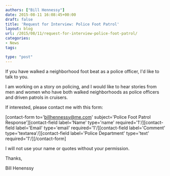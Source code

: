 ```yaml
---
authors: ["Bill Hennessy"]
date: 2015-08-11 16:08:45+00:00
draft: false
title: 'Request for Interview: Police Foot Patrol'
layout: blog
url: /2015/08/11/request-for-interview-police-foot-patrol/
categories:
- News
tags:

type: "post"
---
```


If you have walked a neighborhood foot beat as a police officer, I'd like to talk to you.

I am working on a story on policing, and I would like to hear stories from men and women who have both walked neighborhoods as police officers and driven patrols in cruisers.

If interested, please contact me with this form:

[contact-form to='billhennessy@me.com' subject='Police Foot Patrol Response'][contact-field label='Name' type='name' required='1'/][contact-field label='Email' type='email' required='1'/][contact-field label='Comment' type='textarea'/][contact-field label='Police Department' type='text' required='1'/][/contact-form]

I will not use your name or quotes without your permission.

Thanks,

Bill Henenssy


